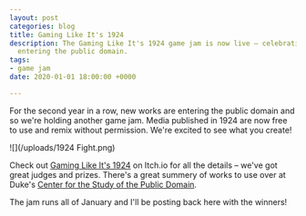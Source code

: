 ```yaml
---
layout: post
categories: blog
title: Gaming Like It's 1924
description: The Gaming Like It's 1924 game jam is now live – celebrating new works
  entering the public domain.
tags:
- game jam
date: 2020-01-01 18:00:00 +0000

---
```

For the second year in a row, new works are entering the public domain and so we're holding another game jam. Media published in 1924 are now free to use and remix without permission. We're excited to see what you create!

![](/uploads/1924 Fight.png)

Check out [Gaming Like It's 1924](https://itch.io/jam/gaming-like-its-1924) on Itch.io for all the details – we've got great judges and prizes. There's a great summery of works to use over at Duke's [Center for the Study of the Public Domain](https://web.law.duke.edu/cspd/publicdomainday/2020/).

The jam runs all of January and I'll be posting back here with the winners!